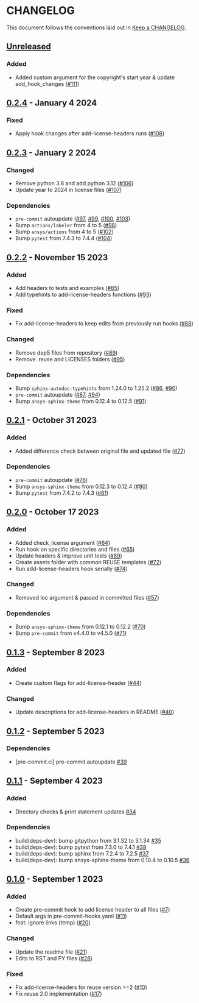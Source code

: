 # CHANGELOG

This document follows the conventions laid out in [Keep a CHANGELOG](https://keepachangelog.com/en/1.0.0).

## [Unreleased]()

### Added

- Added custom argument for the copyright's start year & update add_hook_changes ([#111](https://github.com/ansys/pre-commit-hooks/pull/111))

## [0.2.4](https://github.com/ansys/pre-commit-hooks/releases/tag/v0.2.4) - January 4 2024

### Fixed
- Apply hook changes after add-license-headers runs ([#108](https://github.com/ansys/pre-commit-hooks/pull/108))

## [0.2.3](https://github.com/ansys/pre-commit-hooks/releases/tag/v0.2.3) - January 2 2024

### Changed
- Remove python 3.8 and add python 3.12 ([#106](https://github.com/ansys/pre-commit-hooks/pull/106))
- Update year to 2024 in license files ([#107](https://github.com/ansys/pre-commit-hooks/pull/107))

### Dependencies
- `pre-commit` autoupdate ([#97](https://github.com/ansys/pre-commit-hooks/pull/97), [#99](https://github.com/ansys/pre-commit-hooks/pull/99), [#100](https://github.com/ansys/pre-commit-hooks/pull/100), [#103](https://github.com/ansys/pre-commit-hooks/pull/103))
- Bump `actions/labeler` from 4 to 5 ([#98](https://github.com/ansys/pre-commit-hooks/pull/98))
- Bump `ansys/actions` from 4 to 5 ([#102](https://github.com/ansys/pre-commit-hooks/pull/102))
- Bump `pytest` from 7.4.3 to 7.4.4 ([#104](https://github.com/ansys/pre-commit-hooks/pull/104))

## [0.2.2](https://github.com/ansys/pre-commit-hooks/releases/tag/v0.2.2) - November 15 2023

### Added

- Add headers to tests and examples ([#85](https://github.com/ansys/pre-commit-hooks/pull/85))
- Add typehints to add-license-headers functions ([#93](https://github.com/ansys/pre-commit-hooks/pull/93))

### Fixed

- Fix add-license-headers to keep edits from previously run hooks ([#88](https://github.com/ansys/pre-commit-hooks/pull/88))

### Changed

- Remove dep5 files from repository ([#89](https://github.com/ansys/pre-commit-hooks/pull/89))
- Remove .reuse and LICENSES folders ([#95](https://github.com/ansys/pre-commit-hooks/pull/95))

### Dependencies

- Bump `sphinx-autodoc-typehints` from 1.24.0 to 1.25.2 ([#86](https://github.com/ansys/pre-commit-hooks/pull/86), [#90](https://github.com/ansys/pre-commit-hooks/pull/90))
- `pre-commit` autoupdate ([#87](https://github.com/ansys/pre-commit-hooks/pull/87), [#94](https://github.com/ansys/pre-commit-hooks/pull/94))
- Bump `ansys-sphinx-theme` from 0.12.4 to 0.12.5 ([#91](https://github.com/ansys/pre-commit-hooks/pull/91))

## [0.2.1](https://github.com/ansys/pre-commit-hooks/releases/tag/v0.2.1) - October 31 2023

### Added

- Added difference check between original file and updated file ([#77](https://github.com/ansys/pre-commit-hooks/pull/77))

### Dependencies

- `pre-commit` autoupdate ([#76](https://github.com/ansys/pre-commit-hooks/pull/76))
- Bump `ansys-sphinx-theme` from 0.12.3 to 0.12.4 ([#80](https://github.com/ansys/pre-commit-hooks/pull/80))
- Bump `pytest` from 7.4.2 to 7.4.3 ([#81](https://github.com/ansys/pre-commit-hooks/pull/81))

## [0.2.0](https://github.com/ansys/pre-commit-hooks/releases/tag/v0.2.0) - October 17 2023

### Added

- Added check_license argument ([#64](https://github.com/ansys/pre-commit-hooks/pull/64))
- Run hook on specific directories and files ([#65](https://github.com/ansys/pre-commit-hooks/pull/65))
- Update headers & improve unit tests ([#69](https://github.com/ansys/pre-commit-hooks/pull/69))
- Create assets folder with common REUSE templates ([#72](https://github.com/ansys/pre-commit-hooks/pull/72))
- Run add-license-headers hook serially ([#74](https://github.com/ansys/pre-commit-hooks/pull/74))

### Changed

- Removed loc argument & passed in committed files ([#57](https://github.com/ansys/pre-commit-hooks/pull/57))

### Dependencies

- Bump `ansys-sphinx-theme` from 0.12.1 to 0.12.2 ([#70](https://github.com/ansys/pre-commit-hooks/pull/70))
- Bump `pre-commit` from v4.4.0 to v4.5.0 ([#71](https://github.com/ansys/pre-commit-hooks/pull/71))

## [0.1.3](https://github.com/ansys/pre-commit-hooks/releases/tag/v0.1.3) - September 8 2023

### Added

- Create custom flags for add-license-header ([#44](https://github.com/ansys/pre-commit-hooks/pull/44))

### Changed

- Update descriptions for add-license-headers in README ([#40](https://github.com/ansys/pre-commit-hooks/pull/40))

## [0.1.2](https://github.com/ansys/pre-commit-hooks/releases/tag/v0.1.2) - September 5 2023

### Dependencies

- [pre-commit.ci] pre-commit autoupdate [#39](https://github.com/ansys/pre-commit-hooks/pull/39)

## [0.1.1](https://github.com/ansys/pre-commit-hooks/releases/tag/v0.1.1) - September 4 2023

### Added

- Directory checks & print statement updates [#34](https://github.com/ansys/pre-commit-hooks/pull/34)

### Dependencies

- build(deps-dev): bump gitpython from 3.1.32 to 3.1.34 [#35](https://github.com/ansys/pre-commit-hooks/pull/35)
- build(deps-dev): bump pytest from 7.3.0 to 7.4.1 [#38](https://github.com/ansys/pre-commit-hooks/pull/38)
- build(deps-dev): bump sphinx from 7.2.4 to 7.2.5 [#37](https://github.com/ansys/pre-commit-hooks/pull/37)
- build(deps-dev): bump ansys-sphinx-theme from 0.10.4 to 0.10.5 [#36](https://github.com/ansys/pre-commit-hooks/pull/36)

## [0.1.0](https://github.com/ansys/pre-commit-hooks/releases/tag/v0.1.0) - September 1 2023

### Added

- Create pre-commit hook to add license header to all files ([#7](https://github.com/ansys/pre-commit-hooks/pull/7))
- Default args in pre-commit-hooks.yaml ([#11](https://github.com/ansys/pre-commit-hooks/pull/11))
- feat: ignore links (temp) ([#20](https://github.com/ansys/pre-commit-hooks/pull/20))

### Changed

- Update the readme file ([#21](https://github.com/ansys/pre-commit-hooks/pull/21))
- Edits to RST and PY files ([#28](https://github.com/ansys/pre-commit-hooks/pull/28))

### Fixed

- Fix add-license-headers for reuse version >=2 ([#10](https://github.com/ansys/pre-commit-hooks/pull/10))
- Fix reuse 2.0 implementation ([#17](https://github.com/ansys/pre-commit-hooks/pull/17))
